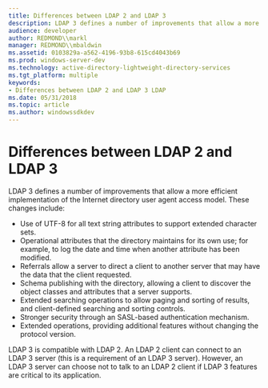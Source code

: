 ```yaml
---
title: Differences between LDAP 2 and LDAP 3
description: LDAP 3 defines a number of improvements that allow a more efficient implementation of the Internet directory user agent access model.
audience: developer
author: REDMOND\\markl
manager: REDMOND\\mbaldwin
ms.assetid: 0103829a-a562-4196-93b8-615cd4043b69
ms.prod: windows-server-dev
ms.technology: active-directory-lightweight-directory-services
ms.tgt_platform: multiple
keywords:
- Differences between LDAP 2 and LDAP 3 LDAP
ms.date: 05/31/2018
ms.topic: article
ms.author: windowssdkdev
---
```


# Differences between LDAP 2 and LDAP 3

LDAP 3 defines a number of improvements that allow a more efficient implementation of the Internet directory user agent access model. These changes include:

-   Use of UTF-8 for all text string attributes to support extended character sets.
-   Operational attributes that the directory maintains for its own use; for example, to log the date and time when another attribute has been modified.
-   Referrals allow a server to direct a client to another server that may have the data that the client requested.
-   Schema publishing with the directory, allowing a client to discover the object classes and attributes that a server supports.
-   Extended searching operations to allow paging and sorting of results, and client-defined searching and sorting controls.
-   Stronger security through an SASL-based authentication mechanism.
-   Extended operations, providing additional features without changing the protocol version.

LDAP 3 is compatible with LDAP 2. An LDAP 2 client can connect to an LDAP 3 server (this is a requirement of an LDAP 3 server). However, an LDAP 3 server can choose not to talk to an LDAP 2 client if LDAP 3 features are critical to its application.

 

 




